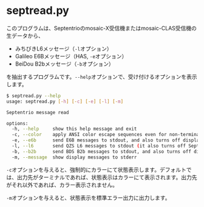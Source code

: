 # septread.py

このプログラムは、Septentrioのmosaic-X受信機またはmosaic-CLAS受信機の生データから、

- みちびきL6メッセージ（``-l``オプション）
- Galileo E6Bメッセージ（HAS, ``-e``オプション）
- BeiDou B2bメッセージ（``-b``オプション）

を抽出するプログラムです。``--help``オプションで、受け付けるオプションを表示します。

```bash
$ septread.py --help
usage: septread.py [-h] [-c] [-e] [-l] [-m]

Septentrio message read

options:
  -h, --help     show this help message and exit
  -c, --color    apply ANSI color escape sequences even for non-terminal.
  -e, --e6b      send E6B messages to stdout, and also turns off display message.
  -l, --l6       send QZS L6 messages to stdout (it also turns off Septentrio messages).
  -b, --b2b      send BDS B2b messages to stdout, and also turns off display message.
  -m, --message  show display messages to stderr
```

``-c``オプションを与えると、強制的にカラーにて状態表示します。デフォルトでは、出力先がターミナルであれば、状態表示はカラーにて表示されます。出力先がそれ以外であれば、カラー表示されません。

``-m``オプションを与えると、状態表示を標準エラー出力に出力します。
